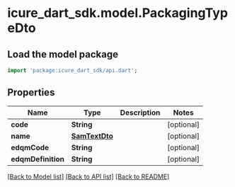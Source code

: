 # icure_dart_sdk.model.PackagingTypeDto

## Load the model package
```dart
import 'package:icure_dart_sdk/api.dart';
```

## Properties
Name | Type | Description | Notes
------------ | ------------- | ------------- | -------------
**code** | **String** |  | [optional] 
**name** | [**SamTextDto**](SamTextDto.md) |  | [optional] 
**edqmCode** | **String** |  | [optional] 
**edqmDefinition** | **String** |  | [optional] 

[[Back to Model list]](../README.md#documentation-for-models) [[Back to API list]](../README.md#documentation-for-api-endpoints) [[Back to README]](../README.md)



